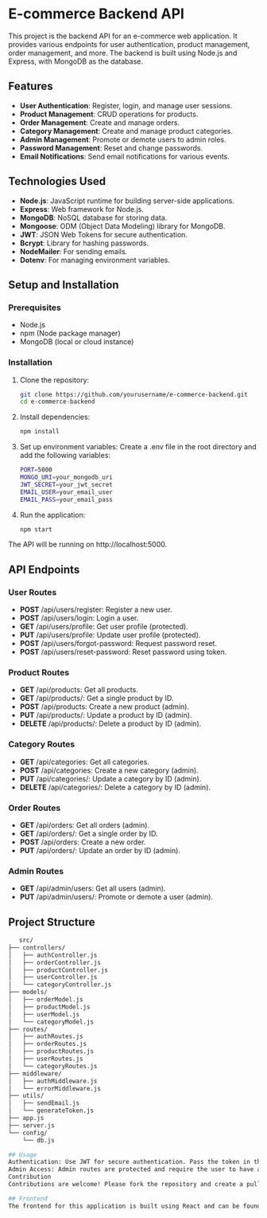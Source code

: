 # E-commerce Backend API

This project is the backend API for an e-commerce web application. It provides various endpoints for user authentication, product management, order management, and more. The backend is built using Node.js and Express, with MongoDB as the database.

## Features

- **User Authentication**: Register, login, and manage user sessions.
- **Product Management**: CRUD operations for products.
- **Order Management**: Create and manage orders.
- **Category Management**: Create and manage product categories.
- **Admin Management**: Promote or demote users to admin roles.
- **Password Management**: Reset and change passwords.
- **Email Notifications**: Send email notifications for various events.

## Technologies Used

- **Node.js**: JavaScript runtime for building server-side applications.
- **Express**: Web framework for Node.js.
- **MongoDB**: NoSQL database for storing data.
- **Mongoose**: ODM (Object Data Modeling) library for MongoDB.
- **JWT**: JSON Web Tokens for secure authentication.
- **Bcrypt**: Library for hashing passwords.
- **NodeMailer**: For sending emails.
- **Dotenv**: For managing environment variables.

## Setup and Installation

### Prerequisites

- Node.js
- npm (Node package manager)
- MongoDB (local or cloud instance)

### Installation

1. Clone the repository:
   ```bash
   git clone https://github.com/yourusername/e-commerce-backend.git
   cd e-commerce-backend

2. Install dependencies:
   ```bash
   npm install
   
3. Set up environment variables:
   Create a .env file in the root directory and add the following variables:
   ```bash
   PORT=5000
   MONGO_URI=your_mongodb_uri
   JWT_SECRET=your_jwt_secret
   EMAIL_USER=your_email_user
   EMAIL_PASS=your_email_pass

5. Run the application:
   ```bash
   npm start
 The API will be running on http://localhost:5000.

## API Endpoints
### User Routes
- **POST** /api/users/register: Register a new user.
- **POST** /api/users/login: Login a user.
- **GET** /api/users/profile: Get user profile (protected).
- **PUT** /api/users/profile: Update user profile (protected).
- **POST** /api/users/forgot-password: Request password reset.
- **POST** /api/users/reset-password: Reset password using token.

### Product Routes
- **GET** /api/products: Get all products.
- **GET** /api/products/: Get a single product by ID.
- **POST** /api/products: Create a new product (admin).
- **PUT** /api/products/: Update a product by ID (admin).
- **DELETE** /api/products/: Delete a product by ID (admin).

### Category Routes
- **GET** /api/categories: Get all categories.
- **POST** /api/categories: Create a new category (admin).
- **PUT** /api/categories/: Update a category by ID (admin).
- **DELETE** /api/categories/: Delete a category by ID (admin).

### Order Routes
- **GET** /api/orders: Get all orders (admin).
- **GET** /api/orders/: Get a single order by ID.
- **POST** /api/orders: Create a new order.
- **PUT** /api/orders/: Update an order by ID (admin).

### Admin Routes
- **GET** /api/admin/users: Get all users (admin).
- **PUT** /api/admin/users/: Promote or demote a user (admin).

## Project Structure
```bash
   src/
├── controllers/
│   ├── authController.js
│   ├── orderController.js
│   ├── productController.js
│   ├── userController.js
│   └── categoryController.js
├── models/
│   ├── orderModel.js
│   ├── productModel.js
│   ├── userModel.js
│   └── categoryModel.js
├── routes/
│   ├── authRoutes.js
│   ├── orderRoutes.js
│   ├── productRoutes.js
│   ├── userRoutes.js
│   └── categoryRoutes.js
├── middleware/
│   ├── authMiddleware.js
│   └── errorMiddleware.js
├── utils/
│   ├── sendEmail.js
│   └── generateToken.js
├── app.js
├── server.js
└── config/
    └── db.js

## Usage
Authentication: Use JWT for secure authentication. Pass the token in the Authorization header as Bearer <token>.
Admin Access: Admin routes are protected and require the user to have admin privileges.
Contribution
Contributions are welcome! Please fork the repository and create a pull request with your changes.

## Frontend
The frontend for this application is built using React and can be found [Here](https://github.com/Syed1811/apkaBazzarEcomFrontEnd).

